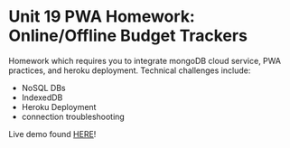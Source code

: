 # Unit 19 PWA Homework: Online/Offline Budget Trackers

Homework which requires you to integrate mongoDB cloud service, PWA practices, and heroku deployment. Technical challenges include:

- NoSQL DBs
- IndexedDB
- Heroku Deployment
- connection troubleshooting

Live demo found [HERE](https://hw19-budgettracker.herokuapp.com/)!
